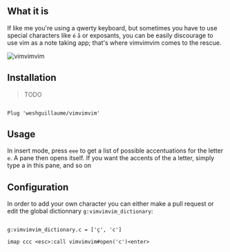 
## What it is

If like me you're using a qwerty keyboard, but sometimes you have to use special characters like `é` `å` or exposants, you can be easily discourage to use vim as a note taking app; that's where vimvimvim comes to the rescue.

![vimvimvim](https://i.imgur.com/G6Alq8f.png)

## Installation

> TODO

```

Plug 'weshguillaume/vimvimvim'

```

## Usage

In insert mode, press `eee` to get a list of possible accentuations for the letter `e`. A pane then opens itself. If you want the accents of the a letter, simply type a in this pane, and so on

## Configuration

In order to add your own character you can either make a pull request or edit the global dictionnary `g:vimvimvim_dictionary`:

``` vimscript

g:vimvimvim_dictionary.c = ['ç', 'c']

imap ccc <esc>:call vimvimvim#open('c')<enter>

```
